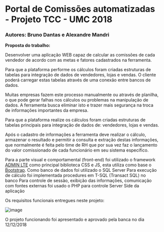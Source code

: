 # Portal de Comissões automatizadas - Projeto TCC - UMC 2018 #

### Autores: Bruno Dantas e Alexandre Mandri ###

**Proposta do trabalho:**

Desenvolver uma aplicação WEB capaz de calcular as comissões de cada vendedor de acordo com as metas e fatores cadastrados na ferramenta. 

Para que a plataforma performe os cálculos foram criadas estruturas de tabelas para integração de dados de vendedores, lojas e vendas. O cliente poderá carregar estas tabelas através de uma conexão entre bancos de dados. 

Muitas empresas fazem este processo manualmente ou através de planilha, o que pode gerar falhas nos cálculos ou problemas na manipulação de dados. A ferramenta busca eliminar isto e trazer mais segurança na troca de informações importantes da empresa.

Para que a plataforma realize os cálculos foram criadas estruturas de tabelas principais para integração de dados de: vendedores, lojas e vendas.

Após o cadastro de informações a ferramenta deve realizar o cálculo,  armazenar o resultado e permitir a consulta e extração destas informações, que normalmente é feita pelo time de RH que por sua vez faz o lançamento do valor comissionado de cada funcionário em seu sistema específico. 

Para a parte visual e comportamental (front-end) foi utilizado o framework [ADMIN LTE](https://adminlte.io/) como principal biblioteca CSS e JS, esta utiliza como base o [Bootstrap](https://getbootstrap.com/).
Como banco de dados foi utilizado o SQL Server
Para execução de cálculo foi implementada procedures em T-SQL (Transact SQL) no banco 
Para controle de sessão, exibição das informações, comunicação com fontes externas foi usado o PHP para controle Server Side da aplicação 

Os requisitos funcionais entregues neste projeto:

![image](https://user-images.githubusercontent.com/19207320/221709378-60ea15ee-7782-46db-88af-196b07e2b30e.png)

O projeto funcionando foi apresentado e aprovado pela banca no dia 12/12/2018
